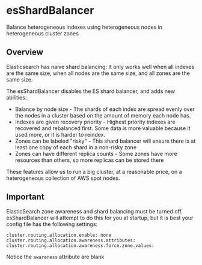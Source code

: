 # esShardBalancer
Balance heterogeneous indexes using heterogeneous nodes in heterogeneous cluster zones

## Overview

Elasticsearch has naive shard balancing: It only works well when all indexes 
are the same size, when all nodes are the same size, and all zones are the 
same size.

The esShardBalancer disables the ES shard balancer, and adds new abilities: 

* Balance by node size - The shards of each index are spread evenly over the 
nodes in a cluster based on the amount of memory each node has.
* Indexes are given recovery priority - Highest priority indexes are recovered 
and rebalanced first.  Some data is more valuable because it used more, or it 
is harder to reindex.
* Zones can be labeled "risky" - This shard balancer will ensure there is at 
least one copy of each shard in a non-risky zone
* Zones can have different replica counts - Some zones have more resources 
than others, so more replicas can be stored there

These features allow us to run a big cluster, at a reasonable price, on a 
heterogeneous collection of AWS spot nodes.

## Important

ElasticSearch zone awareness and shard balancing must be turned off. 
esShardBalancer will attempt to do this for you at startup, but it is best
your config file has the following settings:

    cluster.routing.allocation.enable: none
    cluster.routing.allocation.awareness.attributes: 
    cluster.routing.allocation.awareness.force.zone.values:

Notice the `awareness` attribute are blank 

